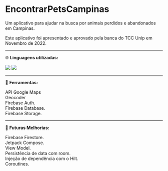 # EncontrarPetsCampinas

Um aplicativo para ajudar na busca por animais perdidos e abandonados em Campinas.
<div>
Este aplicativo foi apresentado e aprovado pela banca do TCC Unip em Novembro de 2022.
<div>
<hr>
<p align="left">
  🌐 <strong>Linguagens utilizadas:</strong>
</p>
<a href="#" alt="Java">
  <img src="https://img.shields.io/badge/java-%23ED8B00.svg?style=for-the-badge&logo=java&logoColor=white" /></a>
  <a href="#" alt="Kotlin">
  <img src="https://img.shields.io/badge/kotlin-%237F52FF.svg?style=for-the-badge&logo=kotlin&logoColor=white" /></a>
  <hr>
  <p align="left">
  💼 <strong>Ferramentas:</strong>
  <div>
  API Google Maps
  <div>
  Geocoder
    <div>
  Firebase Auth.
  <div>
  Firebase Database.
    <div>
    Firebase Storage.
</p>
    <hr>
  <p align="left">
  💼 <strong>Futuras Melhorias:</strong>
  <div>
    Firebase Firestore.
  <div>
    Jetpack Compose.
  <div>
  View Model.
    <div>
  Persistência de data com room.
  <div>
  Injeção de dependência com o Hilt.
    <div>
    Coroutines.
</p>
